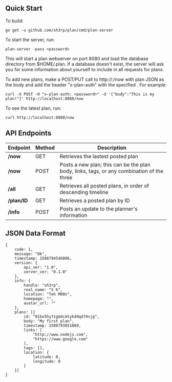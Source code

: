 ## Quick Start

To build:

    go get -u github.com/sh3rp/plan/cmd/plan-server

To start the server, run:

    plan-server -pass <password>

This will start a plan webserver on port 8080 and load the database
directory from $HOME/.plan.  If a database doesn't exist, the server
will ask you for some information about yourself to include in all
requests for plans.

To add new plans, make a POST/PUT call to http://<host>:<port>/now 
with plan JSON as the body and add the header "x-plan-auth" with the 
specified <password>.  For example:

    curl -X POST -H "x-plan-auth: <password>" -d '{"body":"This is my plan!"}' http://localhost:8080/now

To see the latest plan, run:

    curl http://localhost:8080/now

## API Endpoints

| Endpoint | Method | Description |
| -------- | ------ | --------------------------------------------------------------- |
| **/now** | GET | Retrieves the lastest posted plan |
| **/now** | POST | Posts a new plan; this can be the plan body, links, tags, or any combination of the three |
| **/all** | GET | Retrieves all posted plans, in order of descending timeline |
| **/plan/ID** | GET | Retrieves a posted plan by ID |
| **/info** | POST | Posts an update to the planner's information |

## JSON Data Format

```
{
    code: 1,
    message: "Ok",
    timestamp: 1508794546806,
    version: {
        api_ver: "1.0",
        server_ver: "0.1.0"
    },
    info: {
        handle: "sh3rp",
        real_name: "S K",
        location: "Teh M00n",
        homepage: "",
        avatar_url: ""
    },
    plans: [{
        id: "01bx5hy7zgmdcmtyk49qd74vjg",
        body: "My first plan",
        timestamp: 1508793851889,
        links: [
            "http://www.nodejs.com",
            "https://www.google.com"
        ],
        tags: [],
        location: {
            latitude: 0,
            longitude: 0
        }
    }]
}
```
